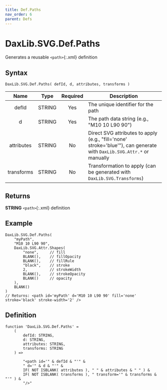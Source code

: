 ```yaml
---
title: Def.Paths
nav_order: 6
parent: Defs
---
```


# DaxLib.SVG.Def.Paths

Generates a reusable `<path>`{:.xml} definition

## Syntax

```dax
DaxLib.SVG.Def.Paths( defId, d, attributes, transforms )
```

| Name       | Type   | Required | Description                                                                |
|:---:|:---:|:---:|---|
| defId      | <span class="type-label string">STRING</span> | Yes      | The unique identifier for the path                                        |
| d          | <span class="type-label string">STRING</span> | Yes      | The path data string (e.g., "M10 10 L90 90")                             |
| attributes | <span class="type-label string">STRING</span> | No       | Direct SVG attributes to apply (e.g., "fill='none' stroke='blue'"), can generate with `DaxLib.SVG.Attr.*` or manually |
| transforms | <span class="type-label string">STRING</span> | No       | Transformation to apply (can be generated with `DaxLib.SVG.Transforms`)    |

## Returns

<span class="type-label string">**STRING**</span> `<path>`{:.xml} definition

## Example

```dax
DaxLib.SVG.Def.Paths(
    "myPath",
    "M10 10 L90 90",
    DaxLib.SVG.Attr.Shapes(
        "none",     // fill
        BLANK(),    // fillOpacity
        BLANK(),    // fillRule
        "black",    // stroke
        2,          // strokeWidth
        BLANK(),    // strokeOpacity
        BLANK()     // opacity
    ),
    BLANK()
)
// Returns: <path id='myPath' d='M10 10 L90 90' fill='none' stroke='black' stroke-width='2' />
```

## Definition

```dax
function 'DaxLib.SVG.Def.Paths' =
    (
        defId: STRING,
        d: STRING,
        attributes: STRING,
        transforms: STRING
    ) =>

        "<path id='" & defId & "'" &
        " d='" & d & "'" &
        IF( NOT ISBLANK( attributes ), " " & attributes & " " ) &
        IF( NOT ISBLANK( transforms ), " transform='" & transforms & "'" ) &
        "/>"
```